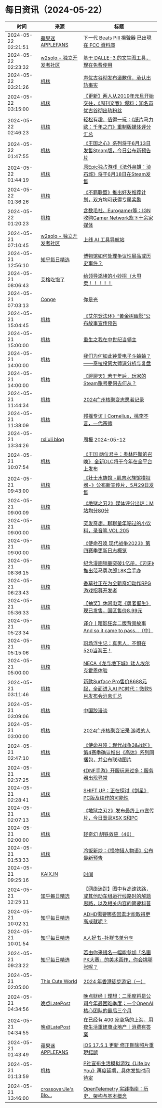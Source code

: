 ﻿# 每日资讯（2024-05-22）

|时间|来源|标题|
|---|---|---|
|2024-05-22 02:21:51|[蘋果迷 APPLEFANS](https://applefans.today/feed/)|[下一代 Beats Pill 揚聲器 已出現在 FCC 資料庫](https://applefans.today/2024-05-beats-pill-show-fcc-database/)|
|2024-05-22 02:23:32|[w2solo - 独立开发者社区](https://w2solo.com/topics/feed)|[基于 DALLE-3 的文生图工具，现在免费使用](https://w2solo.com/topics/4638)|
|2024-05-22 03:21:26|[机核](https://www.gcores.com/rss)|[声优古谷彻发布道歉信，承认出轨事实](https://www.gcores.com/articles/182247)|
|2024-05-22 03:15:00|[机核](https://www.gcores.com/rss)|[【更新】两人从2019年元旦开始交往，《周刊文春》爆料：知名声优古谷彻出轨粉丝](https://www.gcores.com/articles/182235)|
|2024-05-22 02:46:23|[机核](https://www.gcores.com/rss)|[轻松有趣、值得一玩：《纸片马力欧：千年之门》重制版媒体评分汇总](https://www.gcores.com/articles/182245)|
|2024-05-22 01:47:55|[机核](https://www.gcores.com/rss)|[《王国之心》系列将于6月13日发售Steam版，今日公布新预告片](https://www.gcores.com/articles/182241)|
|2024-05-22 01:44:19|[机核](https://www.gcores.com/rss)|[原Epic独占游戏《法外枭雄：滚石城》将于6月18日在Steam发售](https://www.gcores.com/articles/182243)|
|2024-05-22 01:36:26|[机核](https://www.gcores.com/rss)|[《不羁联盟》推出好友推荐计划，双方均可获得专属奖励](https://www.gcores.com/articles/182239)|
|2024-05-22 01:20:23|[机核](https://www.gcores.com/rss)|[含数毛社、Eurogamer等：IGN收购Gamer Network旗下十余家媒体](https://www.gcores.com/articles/182237)|
|2024-05-21 07:10:45|[w2solo - 独立开发者社区](https://w2solo.com/topics/feed)|[上线 AI 工具导航站](https://w2solo.com/topics/4637)|
|2024-05-21 12:56:10|[知乎每日精选](https://www.zhihu.com/rss)|[博物馆如何处理争议性展品或历史事件？](http://www.zhihu.com/question/656010784/answer/3502017859?utm_campaign=rss&utm_medium=rss&utm_source=rss&utm_content=title)|
|2024-05-21 08:06:43|[艾格吃饱了](https://feedpress.me/wx-aigechibaole)|[给领导添堵的小妙招（大甩卖！！！！！](http://mp.weixin.qq.com/s?__biz=MjM5NTYxODQyMA%3D%3D&mid=2653453217&idx=1&sn=887b430adde0da1850ad9b0234e55ec6)|
|2024-05-21 07:03:13|[Conge](https://conge.github.io/feed.xml)|[你是光](https://conge.livingwithfcs.org/2024/05/21/light/)|
|2024-05-21 15:04:45|[机核](https://www.gcores.com/rss)|[《艾尔登法环》“黄金树幽影”公布故事宣传预告](https://www.gcores.com/articles/182228)|
|2024-05-21 15:00:00|[机核](https://www.gcores.com/rss)|[重生之我在中世纪当领主](https://www.gcores.com/radios/182123)|
|2024-05-21 14:00:00|[机核](https://www.gcores.com/rss)|[我们为何如此钟爱电子斗蛐蛐？——泰拉投资大师课分析与复盘](https://www.gcores.com/articles/182212)|
|2024-05-21 14:00:00|[机核](https://www.gcores.com/rss)|[【聊聊天】若干年后，玩家的Steam账号要何去何从？](https://www.gcores.com/articles/182208)|
|2024-05-21 11:44:34|[机核](https://www.gcores.com/rss)|[2024广州核聚变志愿者记录](https://www.gcores.com/videos/182220)|
|2024-05-21 11:38:09|[机核](https://www.gcores.com/rss)|[邦摇专访丨Cornelius，桃李不言，一代宗师](https://www.gcores.com/articles/182221)|
|2024-05-21 13:34:26|[rxliuli blog](https://blog.rxliuli.com/atom.xml)|[周报 2024-05-12](https://blog.rxliuli.com/p/bad908e3481c4981a4da32a44275c4b4/)|
|2024-05-21 10:07:54|[机核](https://www.gcores.com/rss)|[《王国 两位君主：奥林匹斯的召唤》 全新DLC将于今年在全平台上发布](https://www.gcores.com/articles/182219)|
|2024-05-21 09:43:00|[机核](https://www.gcores.com/rss)|[《壮士水族馆 -肌肉水族馆模拟器-》公布新宣传片，5月29日发售](https://www.gcores.com/articles/182216)|
|2024-05-21 09:00:09|[机核](https://www.gcores.com/rss)|[《地狱之刃2》媒体评分出炉：M站均分80分](https://www.gcores.com/articles/182215)|
|2024-05-21 09:00:00|[机核](https://www.gcores.com/rss)|[突发奇想，聊聊童年喝过的小饮料，录音笔 VOL.205](https://www.gcores.com/radios/182213)|
|2024-05-21 09:00:00|[机核](https://www.gcores.com/rss)|[《使命召唤 现代战争2023》第四赛季更新日志概览](https://www.gcores.com/articles/182180)|
|2024-05-21 08:36:15|[机核](https://www.gcores.com/rss)|[纪念漫画销量突破1亿册，《刃牙》推出范马勇次郎18K金手办](https://www.gcores.com/articles/182214)|
|2024-05-21 06:23:43|[机核](https://www.gcores.com/rss)|[香草社正在为全新奇幻动作RPG游戏招募开发者](https://www.gcores.com/articles/182203)|
|2024-05-21 05:36:33|[机核](https://www.gcores.com/rss)|[【抽奖】休闲电宠《勇者蛋生》现已发售，国区售价8.99元](https://www.gcores.com/articles/182202)|
|2024-05-21 05:23:34|[机核](https://www.gcores.com/rss)|[译介丨暗影狂奔二版背景故事 And so it came to pass...（中）](https://www.gcores.com/articles/182197)|
|2024-05-21 05:15:06|[机核](https://www.gcores.com/rss)|[职场浮生记：真男人，不惧在520当海王！](https://www.gcores.com/articles/182198)|
|2024-05-21 05:00:00|[机核](https://www.gcores.com/rss)|[NECA《龙与地下城》矮人埃尔克霍恩体验](https://www.gcores.com/videos/179137)|
|2024-05-21 03:11:46|[机核](https://www.gcores.com/rss)|[新款Surface Pro售价8688元起，全面进入AI PC时代：微软5月发布会消息汇总](https://www.gcores.com/articles/182187)|
|2024-05-21 03:09:06|[机核](https://www.gcores.com/rss)|[中国跤漫谈](https://www.gcores.com/articles/182178)|
|2024-05-21 03:00:00|[机核](https://www.gcores.com/rss)|[2024广州核聚变记录 游戏的人](https://www.gcores.com/articles/182108)|
|2024-05-21 02:47:10|[机核](https://www.gcores.com/rss)|[《使命召唤：现代战争3&战区》第4赛季确认推出《高达》系列同捆包，并公布联动图片](https://www.gcores.com/articles/182182)|
|2024-05-21 02:37:25|[机核](https://www.gcores.com/rss)|[《DNF手游》开服玩家过多：服务器出现异常](https://www.gcores.com/articles/182184)|
|2024-05-21 02:28:41|[机核](https://www.gcores.com/rss)|[SHIFT UP：正在探讨《剑星》PC版及续作的可能性](https://www.gcores.com/articles/182183)|
|2024-05-21 02:07:13|[机核](https://www.gcores.com/rss)|[《地狱之刃2》发布最终上市宣传片，今日登录XSX S和PC](https://www.gcores.com/articles/182181)|
|2024-05-21 02:00:00|[机核](https://www.gcores.com/rss)|[轻奇幻 胡铁效应（46）](https://www.gcores.com/articles/172142)|
|2024-05-21 01:53:33|[机核](https://www.gcores.com/rss)|[冷饭新炒：《怪物猎人物语》公布最新预告](https://www.gcores.com/articles/182177)|
|2024-05-21 09:25:16|[KAIX.IN](https://kaix.in/feed/)|[时间](https://kaix.in/2024/0521-time/)|
|2024-05-21 12:25:11|[知乎每日精选](https://www.zhihu.com/rss)|[【网络迷踪】图中有高速铁路，或其他动车组运行线路时的解题思路，以及相关内容的简要科普](http://zhuanlan.zhihu.com/p/625352281?utm_campaign=rss&utm_medium=rss&utm_source=rss&utm_content=title)|
|2024-05-21 10:02:31|[知乎每日精选](https://www.zhihu.com/rss)|[ADHD需要哪些因素才能取得更高成就呢？](http://zhuanlan.zhihu.com/p/693065733?utm_campaign=rss&utm_medium=rss&utm_source=rss&utm_content=title)|
|2024-05-21 10:01:54|[知乎每日精选](https://www.zhihu.com/rss)|[A人好书-社群书单分享](http://zhuanlan.zhihu.com/p/698648430?utm_campaign=rss&utm_medium=rss&utm_source=rss&utm_content=title)|
|2024-05-21 09:23:22|[知乎每日精选](https://www.zhihu.com/rss)|[若由你来提名一幅能参加「名画PK大赛」的美术画作，你会挑哪张呢？](http://www.zhihu.com/question/654055226/answer/3481928199?utm_campaign=rss&utm_medium=rss&utm_source=rss&utm_content=title)|
|2024-05-21 02:05:00|[This Cute World](https://thiscute.world/index.xml)|[2024 年香港徒步游记（一）](https://thiscute.world/posts/hong-kong-travel-notes-in-2024/)|
|2024-05-21 04:34:56|[晚点LatePost](https://feedpress.me/wx-postlate)|[​晚点财经丨理想：二季度将是公司今年最困难季度；一个OpenAI核心团队的最后三个月](http://mp.weixin.qq.com/s?__biz=MzU3Mjk1OTQ0Ng%3D%3D&mid=2247516238&idx=2&sn=e51bc0634299bee2d0f12a9a00bddbf7)|
|2024-05-21 04:34:55|[晚点LatePost](https://feedpress.me/wx-postlate)|[在已经有 400 家商场的上海，用夜生活重建商业地产｜消费有答案](http://mp.weixin.qq.com/s?__biz=MzU3Mjk1OTQ0Ng%3D%3D&mid=2247516238&idx=1&sn=bb09087c45bf3865052ed0a48aeed8ef)|
|2024-05-21 01:43:49|[蘋果迷 APPLEFANS](https://applefans.today/feed/)|[iOS 17.5.1 更新 修正刪除照片重現錯誤](https://applefans.today/ios-17-5-1/)|
|2024-05-21 01:13:59|[机核](https://www.gcores.com/rss)|[P社宣布生活模拟游戏《Life by You》再度延期，具体发售时间待定](https://www.gcores.com/articles/182172)|
|2024-05-21 13:46:00|[crossoverJie's Blo...](https://crossoverjie.top/atom.xml)|[OpenTelemetry 实践指南：历史、架构与基本概念](http://crossoverjie.top/2024/05/21/ob/OpenTelemetry-getstart/)|
